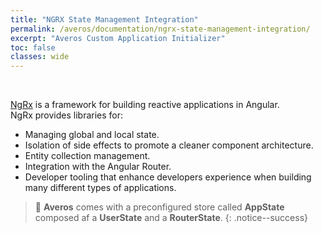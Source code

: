 ```yaml
---
title: "NGRX State Management Integration"
permalink: /averos/documentation/ngrx-state-management-integration/
excerpt: "Averos Custom Application Initializer"
toc: false
classes: wide
---
```

<br/>

[NgRx](https://ngrx.io/) is a framework for building reactive applications in Angular. <br/>
NgRx provides libraries for:
-	Managing global and local state.
-	Isolation of side effects to promote a cleaner component architecture.
-	Entity collection management.
-	Integration with the Angular Router.
-	Developer tooling that enhance developers experience when building many different types of applications.

>🔖 **Averos** comes with a preconfigured store called **AppState** composed af a **UserState** and a **RouterState**.
{: .notice--success}
